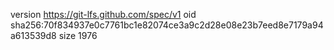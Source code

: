 version https://git-lfs.github.com/spec/v1
oid sha256:70f834937e0c7761bc1e82074ce3a9c2d28e08e23b7eed8e7179a94a613539d8
size 1976
